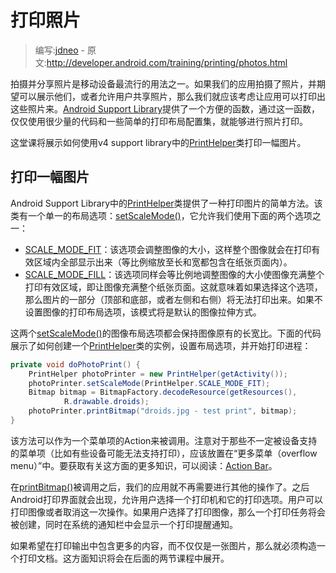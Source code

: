 # 打印照片

> 编写:[jdneo](https://github.com/jdneo) - 原文:<http://developer.android.com/training/printing/photos.html>

拍摄并分享照片是移动设备最流行的用法之一。如果我们的应用拍摄了照片，并期望可以展示他们，或者允许用户共享照片，那么我们就应该考虑让应用可以打印出这些照片来。[Android Support Library](http://developer.android.com/tools/support-library/index.html)提供了一个方便的函数，通过这一函数，仅仅使用很少量的代码和一些简单的打印布局配置集，就能够进行照片打印。

这堂课将展示如何使用v4 support library中的[PrintHelper](http://developer.android.com/reference/android/support/v4/print/PrintHelper.html)类打印一幅图片。

## 打印一幅图片

Android Support Library中的[PrintHelper](http://developer.android.com/reference/android/support/v4/print/PrintHelper.html)类提供了一种打印图片的简单方法。该类有一个单一的布局选项：<a href="http://developer.android.com/reference/android/support/v4/print/PrintHelper.html#setScaleMode(int)">setScaleMode()</a>，它允许我们使用下面的两个选项之一：
* [SCALE_MODE_FIT](http://developer.android.com/reference/android/support/v4/print/PrintHelper.html#SCALE_MODE_FIT)：该选项会调整图像的大小，这样整个图像就会在打印有效区域内全部显示出来（等比例缩放至长和宽都包含在纸张页面内）。
* [SCALE_MODE_FILL](http://developer.android.com/reference/android/support/v4/print/PrintHelper.html#SCALE_MODE_FILL)：该选项同样会等比例地调整图像的大小使图像充满整个打印有效区域，即让图像充满整个纸张页面。这就意味着如果选择这个选项，那么图片的一部分（顶部和底部，或者左侧和右侧）将无法打印出来。如果不设置图像的打印布局选项，该模式将是默认的图像拉伸方式。

这两个<a href="http://developer.android.com/reference/android/support/v4/print/PrintHelper.html#setScaleMode(int)">setScaleMode()</a>的图像布局选项都会保持图像原有的长宽比。下面的代码展示了如何创建一个[PrintHelper](http://developer.android.com/reference/android/support/v4/print/PrintHelper.html)类的实例，设置布局选项，并开始打印进程：

```java
private void doPhotoPrint() {
    PrintHelper photoPrinter = new PrintHelper(getActivity());
    photoPrinter.setScaleMode(PrintHelper.SCALE_MODE_FIT);
    Bitmap bitmap = BitmapFactory.decodeResource(getResources(),
            R.drawable.droids);
    photoPrinter.printBitmap("droids.jpg - test print", bitmap);
}
```

该方法可以作为一个菜单项的Action来被调用。注意对于那些不一定被设备支持的菜单项（比如有些设备可能无法支持打印），应该放置在“更多菜单（overflow menu）”中。要获取有关这方面的更多知识，可以阅读：[Action Bar](http://developer.android.com/design/patterns/actionbar.html)。

在<a href="http://developer.android.com/reference/android/support/v4/print/PrintHelper.html#printBitmap(java.lang.String, android.graphics.Bitmap)">printBitmap()</a>被调用之后，我们的应用就不再需要进行其他的操作了。之后Android打印界面就会出现，允许用户选择一个打印机和它的打印选项。用户可以打印图像或者取消这一次操作。如果用户选择了打印图像，那么一个打印任务将会被创建，同时在系统的通知栏中会显示一个打印提醒通知。

如果希望在打印输出中包含更多的内容，而不仅仅是一张图片，那么就必须构造一个打印文档。这方面知识将会在后面的两节课程中展开。
